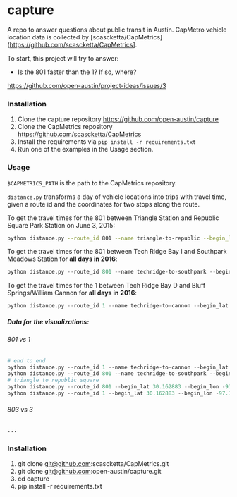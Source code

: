 # capture

A repo to answer questions about public transit in Austin. CapMetro vehicle location data is collected by [scascketta/CapMetrics](https://github.com/scascketta/CapMetrics].

To start, this project will try to answer:

- Is the 801 faster than the 1? If so, where?

https://github.com/open-austin/project-ideas/issues/3

### Installation

1. Clone the capture repository https://github.com/open-austin/capture
2. Clone the CapMetrics repository https://github.com/scascketta/CapMetrics
3. Install the requirements via `pip install -r requirements.txt`
4. Run one of the examples in the Usage section.

### Usage

`$CAPMETRICS_PATH` is the path to the CapMetrics repository.

`distance.py` transforms a day of vehicle locations into trips with travel time, given a route id and the coordinates for two stops along the route.

To get the travel times for the 801 between Triangle Station and Republic Square Park Station on June 3, 2015:

```sh
python distance.py --route_id 801 --name triangle-to-republic --begin_lat 30.162883 --begin_lon -97.790317 --end_lat 30.266218 --end_lon -97.746056  --glob "2015-06-03" --capmetrics_path ../CapMetrics
```

To get the travel times for the 801 between Tech Ridge Bay I and Southpark Meadows Station for **all days in 2016**:

```py
python distance.py --route_id 801 --name techridge-to-southpark --begin_lat 30.418199 --begin_lon -97.668243 --end_lat 30.162883 --end_lon -97.790317  --glob "2016*" --capmetrics_path ../CapMetrics
```

To get the travel times for the 1 between Tech Ridge Bay D and Bluff Springs/William Cannon for **all days in 2016**:

```py
python distance.py --route_id 1 --name techridge-to-cannon --begin_lat 30.418534 --begin_lon -97.668904 --end_lat 30.189427 --end_lon -97.767879  --glob "2016*" --capmetrics_path ../CapMetrics
```

#####  Data for the visualizations:

###### 801 vs 1

```py
# end to end
python distance.py --route_id 1 --name techridge-to-cannon --begin_lat 30.418534 --begin_lon -97.668904 --end_lat 30.189427 --end_lon -97.767879  --glob "2016*" --capmetrics_path ../CapMetrics
python distance.py --route_id 801 --name techridge-to-southpark --begin_lat 30.418199 --begin_lon -97.668243 --end_lat 30.162883 --end_lon -97.790317  --glob "2016*" --capmetrics_path ../CapMetrics
# triangle to republic square
python distance.py --route_id 801 --begin_lat 30.162883 --begin_lon -97.790317 --end_lat 30.266218 --end_lon -97.746056 --name triangle-to-republic --glob "2016*" --capmetrics_path ../CapMetrics
python distance.py --route_id 1 --begin_lat 30.162883 --begin_lon -97.790317 --end_lat 30.266218 --end_lon -97.746056 --name triangle-to-republic --glob "2016*" --capmetrics_path ../CapMetrics
```

###### 803 vs 3

```py
...
```

### Installation

1. git clone git@github.com:scascketta/CapMetrics.git
2. git clone git@github.com:open-austin/capture.git
3. cd capture
4. pip install -r requirements.txt
